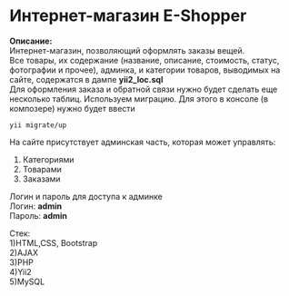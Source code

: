 # Интернет-магазин E-Shopper  
**Описание:**  
Интернет-магазин, позволяющий оформлять заказы вещей.  
Все товары, их содержание (название, описание, стоимость, статус, фотографии и прочее), админка, и категории товаров, выводимых на сайте, содержатся в дампе **yii2_loc.sql**    
Для оформления заказа и обратной связи нужно будет сделать еще несколько таблиц. Используем миграцию. Для этого в консоле (в композере) нужно будет ввести  
```
yii migrate/up  
```  
На сайте присутствует админская часть, которая может управлять:  
1) Категориями  
2) Товарами  
3) Заказами  
  
  
Логин и пароль для доступа к админке  
Логин: **admin**  
Пароль: **admin**  
  
  Стек:  
  1)HTML,CSS, Bootstrap  
  2)AJAX  
  3)PHP  
  4)Yii2  
  5)MySQL  
